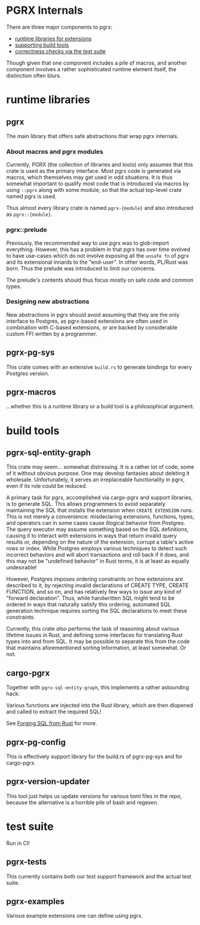 # PGRX Internals

There are three major components to pgrx:

- [runtime libraries for extensions](#runtime-libraries)
- [supporting build tools](#build-tools)
- [correctness checks via the test suite](#test-suite)

Though given that one component includes a pile of macros, and another component involves
a rather sophisticated runtime element itself, the distinction often blurs.

# runtime libraries

## pgrx

The main library that offers safe abstractions that wrap pgrx internals.

### About macros and pgrx modules

Currently, PGRX (the collection of libraries and tools) only assumes that this crate is used as
the primary interface. Most pgrx code is generated via macros, which themselves may get used in
odd situations. It is thus somewhat important to qualify most code that is introduced via macros
by using `::pgrx` along with some module, so that the actual top-level crate named pgrx is used.

Thus almost every library crate is named `pgrx-{module}` and also introduced as `pgrx::{module}`.

### pgrx::prelude

Previously, the recommended way to use pgrx was to glob-import everything. However, this has
a problem in that pgrx has over time evolved to have use-cases which do not involve exposing
all the `unsafe fn` of pgrx and its extensional innards to the "end-user".
In other words, PL/Rust was born. Thus the prelude was introduced to limit our concerns.

The prelude's contents should thus focus mostly on safe code and common types.

### Designing new abstractions

New abstractions in pgrx should avoid assuming that they are the only interface to Postgres, as
pgrx-based extensions are often used in combination with C-based extensions, or are backed by
considerable custom FFI written by a programmer.

## pgrx-pg-sys

This crate comes with an extensive `build.rs` to generate bindings for every Postgres version.

## pgrx-macros

...whether this is a runtime library or a build tool is a philosophical argument.

# build tools

## pgrx-sql-entity-graph

This crate may seem... somewhat distressing. It is a rather lot of code, some of it without
obvious purpose. One may develop fantasies about deleting it wholesale.  Unfortunately, it serves
an irreplaceable functionality in pgrx, even if its role could be reduced.

A primary task for pgrx, accomplished via cargo-pgrx and support libraries, is to generate SQL.
This allows programmers to avoid separately maintaining the SQL that installs the extension when
`CREATE EXTENSION` runs. This is not merely a convenience: misdeclaring extensions, functions,
types, and operators can in some cases cause illogical behavior from Postgres. The query executor
may assume something based on the SQL definitions, causing it to interact with extensions in ways
that return invalid query results or, depending on the nature of the extension, corrupt a table's
active rows or index. While Postgres employs various techniques to detect such incorrect behaviors
and will abort transactions and roll back if it does, and this may not be "undefined behavior" in
Rust terms, it is at least as equally undesirable!

However, Postgres imposes ordering constraints on how extensions are described to it, by rejecting
invalid declarations of CREATE TYPE, CREATE FUNCTION, and so on, and has relatively few ways to
issue any kind of "forward declaration". Thus, while handwritten SQL might tend to be ordered in
ways that naturally satisfy this ordering, automated SQL generation technique requires sorting the
SQL declarations to meet these constraints.

Currently, this crate *also* performs the task of reasoning about various lifetime issues in Rust,
and defining some interfaces for translating Rust types into and from SQL. It may be possible to
separate this from the code that maintains aforementioned sorting information, at least somewhat.
Or not.

## cargo-pgrx

Together with `pgrx-sql-entity-graph`, this implements a rather astounding hack:

Various functions are injected into the Rust library, which are then dlopened and called to
extract the required SQL!

See [Forging SQL from Rust](../articles/forging-sql-from-rust.md) for more.

## pgrx-pg-config

This is effectively support library for the build.rs of pgrx-pg-sys and for cargo-pgrx.

## pgrx-version-updater

This tool just helps us update versions for various toml files in the repo, because
the alternative is a horrible pile of bash and regexen.

# test suite

Run in CI!

## pgrx-tests
This currently contains both our test support framework and the actual test suite.

## pgrx-examples
Various example extensions one can define using pgrx.

